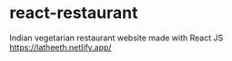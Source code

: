# react-restaurant
Indian vegetarian restaurant website made with React JS
https://latheeth.netlify.app/
